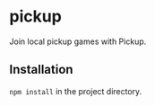 # pickup
Join local pickup games with Pickup.

## Installation
`npm install` in the project directory.
